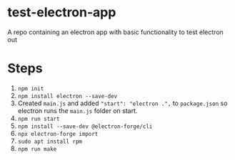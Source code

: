 # test-electron-app
A repo containing an electron app with basic functionality to test electron out

# Steps 
1. `npm init`
2. `npm install electron --save-dev`
3. Created `main.js` and added `"start": "electron .",` to `package.json` so electron runs the `main.js` folder on start.
4. `npm run start`
5. `npm install --save-dev @electron-forge/cli`
6. `npx electron-forge import`
7. `sudo apt install rpm`
8. `npm run make`